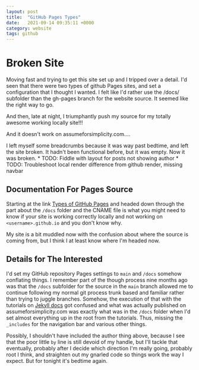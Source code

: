 ```yaml
---
layout: post
title:  "GitHub Pages Types"
date:   2021-09-14 09:35:11 +0000
category: website
tags: github
---
```


# Broken Site
Moving fast and trying to get this site set up and I tripped over a detail. I'd seen that there were two types of github Pages sites, and set a configuration that I thought I wanted. I felt like I'd rather use the /docs/ subfolder than the gh-pages branch for the website source. It seemed like the right way to go.

And then, late at night, I triumphantly push my source for my totally awesome working locally site!!!

And it doesn't work on assumeforsimplicity.com....

I left myself some breadcrumbs because it was way past bedtime, and left the site broken. It hadn't been functional before, but it was empty. Now it was broken.
    * TODO: Fiddle with layout for posts not showing author
    * TODO: Troubleshoot local render difference from github render, missing navbar

## Documentation For Pages Source
Starting at the link [Types of GitHub Pages](https://docs.github.com/en/pages/getting-started-with-github-pages/about-github-pages#:~:text=for%20your%20organization.%22-,Types%20of%20GitHub%20Pages%20sites,-There%20are%20three) and headed down through the part about the ```/docs``` folder and the CNAME file is what you might need to know if your site is working correctly locally and not working on ```<username>.github.io``` and you don't know why.

My site is a bit muddled now with the confusion about where the source is coming from, but I think I at least know where I'm headed now.

## Details for The Interested
I'd set my GitHub repository Pages settings to ```main``` and ```/docs``` somehow conflating things. I remember part of the though process nine months ago was that the ```/docs``` subfolder for the source in the ```main``` branch allowed me to continue following my normal git process trunk based and familiar rather than trying to juggle branches. Somehow, the execution of that with the tutorials on [Jekyll docs][jekyll-docs] got confused and what was actually published on assumeforsimplicity.com was exactly what was in the ```/docs``` folder when I'd set almost everything up in the root from the tutorials. Thus, missing the ```_includes``` for the navigation bar and various other things.

Possibly, I shouldn't have included the author thing above, because I see that the poor little ```by``` line is still devoid of my handle, but I'll tackle that eventually, probably after I decide which direction I'm really going, probably root I think, and straighten out my gnarled code so things work the way I expect. But for tonight it's bedtime again.

[jekyll-docs]: https://jekyllrb.com/docs/home
